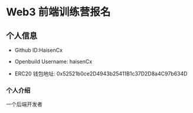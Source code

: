 # Web3 前端训练营报名

## 个人信息

- Github ID:HaisenCx

- Openbuild Username: haisenCx

- ERC20 钱包地址: 0x52521b0ce2D4943b25411B1c37D2D8a4C97b634D

### 个人介绍

一个后端开发者
